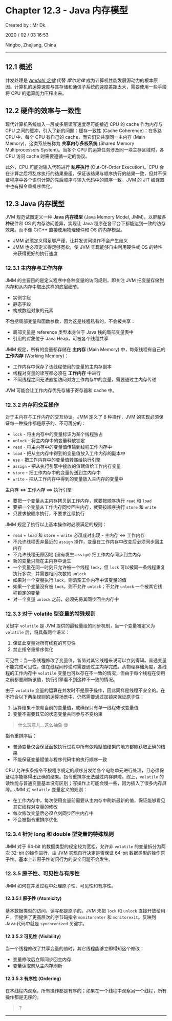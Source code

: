 # Chapter 12.3 - Java 内存模型

Created by : Mr Dk.

2020 / 02 / 03 16:53

Ningbo, Zhejiang, China

---

## 12.1 概述

并发处理是 [*Amdahl 定律*](https://en.wikipedia.org/wiki/Amdahl%27s_law) 代替 *摩尔定律* 成为计算机性能发展源动力的根本原因。计算机的运算速度与其存储和通信子系统的速度差距太大，需要使用一些手段将 CPU 的运算能力压榨出来。

## 12.2 硬件的效率与一致性

现代计算机系统加入一层或多层读写速度尽可能接近 CPU 的 cache 作为内存与 CPU 之间的缓冲，引入了新的问题：缓存一致性 (Cache Coherence)：在多路 CPU 中，每个 CPU 有自己的 cache，而它们又共享同一主内存 (Main Memory)，这类系统被称为 **共享内存多核系统** (Shared Memory Multiprocessors System)。当多个 CPU 的运算任务涉及同一块主存区域时，各 CPU 访问 cache 时需要遵循一定的协议。

此外，CPU 可能对输入代码进行 **乱序执行** (Out-Of-Order Execution)。CPU 会在计算之后将乱序执行的结果重组，保证该结果与顺序执行的结果一致，但并不保证程序中各个语句计算的先后顺序与输入代码中的顺序一致。JVM 的 JIT 编译器中也有指令重排序优化。

## 12.3 Java 内存模型

JVM 规范试图定义一种 **Java 内存模型** (Java Memory Model, JMM)，以屏蔽各种硬件和 OS 的内存访问差异，实现让 Java 程序在各平台下都能达到一致的访存效果。而不像 C/C++ 直接使用物理硬件和 OS 的内存模型。

* JMM 必须定义得足够严谨，让并发访问操作不会产生歧义
* JMM 也必须定义得足够宽松，使 JVM 实现能够自由利用硬件或 OS 的特性来获得更好的执行速度

### 12.3.1 主内存与工作内存

JMM 的主要目的是定义程序中各种变量的访问规则，即关注 JVM 把变量存储到内存和从内存中取出这样的底层细节。

* 实例字段
* 静态字段
* 构成数组对象的元素

不包括局部变量和函数参数，因为这是线程私有的，不会被共享：

* 局部变量是 reference 类型本身位于 Java 栈的局部变量表中
* 引用的对象位于 Java Heap，可被各个线程共享

JMM 规定，所有的变量都存储在 **主内存** (Main Memory) 中，每条线程有自己的 **工作内存** (Working Memory)：

* 工作内存中保存了该线程使用的变量的主内存副本
* 线程对变量的读写都必须在 **工作内存** 中进行
* 不同线程之间无法直接访问对方工作内存中的变量，需要通过主内存传递

JVM 可能会让工作内存优先存储于寄存器和 cache 中。

### 12.3.2 内存间交互操作

对于主内存与工作内存的交互协议。JMM 定义了 8 种操作，JVM 的实现必须保证每一种操作都是原子的、不可再分的：

* `lock` - 将主内存中的变量标识为某个线程独占
* `unlock` - 将主内存中的变量释放锁定
* `read` - 将主内存中的变量值传输到线程工作内存中
* `load` - 把从主内存中得到的变量值放入工作内存的副本中
* `use` - 把工作内存中的变量值转递给执行引擎
* `assign` - 把从执行引擎中接收的值赋值给工作内存变量
* `store` - 把工作内存中的变量传送到主内存中
* `write` - 把从工作内存中得到的变量放入主内存的变量中

主内存 ⇔ 工作內存 ⇔ 执行引擎

* 要把一个变量从主内存拷贝到工作内存，就要按顺序执行 `read` 和 `load`
* 要把一个变量从工作内存同步回主内存，就要按顺序执行 `store` 和 `write`
* 只要求按顺序执行，不要求连续执行

JMM 规定了执行以上基本操作时必须满足的规则：

* `read` + `load` 和 `store` + `write` 必须成对出现 - 主内存 ⇔ 工作内存
* 不允许线程丢弃最近的 `assign` 操作，变量在工作内存中改变后必须同步回主内存
* 不允许线程无原因地 (没有发生 `assign`) 把工作内存同步到主内存
* 新的变量只能在主内存中诞生
* 一个变量在同一时刻只允许被一个线程 `lock`，但 `lock` 可以被同一条线程重复执行多次，并需要相同次数的 `unlock`
* 如果对一个变量执行 `lock`，则清空工作内存中该变量的值
* 如果一个变量没有被 `lock`，则不允许 `unlock`；不允许 `unlock` 一个被其它线程锁定的变量
* 对一个变量 `unlock` 之前，必须先将其同步回主内存中

### 12.3.3 对于 volatile 型变量的特殊规则

关键字 `volatile` 是 JVM 提供的最轻量级的同步机制，当一个变量被定义为 `volatile` 后，将具备两个语义：

1. 保证此变量对所有线程的可见性
2. 禁止指令重排序优化

可见性：当一条线程修改了变量值，新值对其它线程来说可以立刻得知。普通变量不能完成可见性，值在线程间传递时需要通过主内存完成。从物理存储角度，各线程的工作内存中 `volatile` 变量也可以存在不一致的情况，但由于每个线程在使用之前都要刷新该值，执行引擎看不到这种不一致的情况。

由于 `volatile` 变量的运算在并发时不是原子操作，因此同样是线程不安全的。在不符合以下两条规则的运算场景中，仍然需要通过加锁来保证原子性：

1. 运算结果不依赖当前的变量值，或确保只有单一线程修改变量值
2. 变量不需要其它的状态变量共同参与不变约束

> 什么玩意儿...这么抽象 😪

指令重排序后：

* 普通变量仅会保证函数执行过程中所有依赖赋值结果的地方都能获取正确的结果
* 不能保证变量赋值与程序代码中的执行顺序一致

CPU 允许多条指令不按程序规定的顺序分发给各个电路单元进行处理，且必须保证程序能够得出正确的结果。指令重排序无法越过内存屏障。综上，`volatile` 的读性能与普通变量基本没有区别；写操作上可能会慢一些，因为插入了很多内存屏障。JMM 对 `volatile` 变量定义的规则：

* 在工作内存中，每次使用变量前需要从主内存中刷新最新的值，保证能够看见其它线程对变量的修改
* 每次修改变量后必须立刻同步回主内存中
* 不会被指令重排序优化

### 12.3.4 针对 long 和 double 型变量的特殊规则

JMM 对于 64-bit 的数据类型的规定较为宽松，允许非 `volatile` 的变量拆分为两次 32-bit 的操作进行，由 JVM 实现自行决定是否保证 64-bit 数据类型的操作原子性。基本上非原子性访问行为的安全问题不会发生。

### 12.3.5 原子性、可见性与有序性

JMM 如何在并发过程中处理原子性、可见性和有序性。

#### 12.3.5.1 原子性 (Atomicity)

基本数据类型的访问、读写都是原子的。JVM 未把 `lock` 和 `unlock` 直接开放给用户，但提供了更高层次的字节码指令 `monitorenter` 和 `monitorexit`。反映到 Java 代码中就是 `synchronized` 关键字。

#### 12.3.5.2 可见性 (Visibility)

当一个线程修改了共享变量的值时，其它线程能够立即得知这个修改：

* 变量修改后立即同步回主内存
* 变量读取前从主内存刷新

#### 12.3.5.3 有序性 (Ordering)

在本线程内观察，所有操作都是有序的；如果在一个线程中观察另一个线程，所有操作都是无序的。

> ？

---

